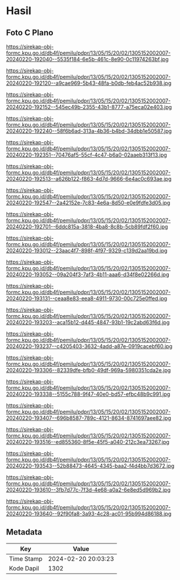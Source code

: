 # Hasil

## Foto C Plano

https://sirekap-obj-formc.kpu.go.id/db4f/pemilu/pdpr/13/05/15/20/02/1305152002007-20240220-192040--5535f184-6e5b-461c-8e90-0c11974263bf.jpg

https://sirekap-obj-formc.kpu.go.id/db4f/pemilu/pdpr/13/05/15/20/02/1305152002007-20240220-192120--a9cae969-5b43-48fa-b0db-feb4ac52b938.jpg

https://sirekap-obj-formc.kpu.go.id/db4f/pemilu/pdpr/13/05/15/20/02/1305152002007-20240220-192152--545ec49b-2355-43b1-8777-a75eca02e403.jpg

https://sirekap-obj-formc.kpu.go.id/db4f/pemilu/pdpr/13/05/15/20/02/1305152002007-20240220-192240--58f6b6ad-313a-4b36-b4bd-34dbb1e50587.jpg

https://sirekap-obj-formc.kpu.go.id/db4f/pemilu/pdpr/13/05/15/20/02/1305152002007-20240220-192351--70476af5-55cf-4c47-b6a0-02aaeb313f13.jpg

https://sirekap-obj-formc.kpu.go.id/db4f/pemilu/pdpr/13/05/15/20/02/1305152002007-20240220-192513--a626b122-f863-4d7d-9666-6e4ac0c693ae.jpg

https://sirekap-obj-formc.kpu.go.id/db4f/pemilu/pdpr/13/05/15/20/02/1305152002007-20240220-192547--2a42152e-7c83-4e6a-8d50-e0e9fdfe3d05.jpg

https://sirekap-obj-formc.kpu.go.id/db4f/pemilu/pdpr/13/05/15/20/02/1305152002007-20240220-192701--6ddc815a-3818-4ba8-8c8b-5cb89fdf2f60.jpg

https://sirekap-obj-formc.kpu.go.id/db4f/pemilu/pdpr/13/05/15/20/02/1305152002007-20240220-193012--23aac4f7-898f-4f97-9329-c139d2aa19bd.jpg

https://sirekap-obj-formc.kpu.go.id/db4f/pemilu/pdpr/13/05/15/20/02/1305152002007-20240220-193052--09a204f3-7af3-4b11-aaa6-d34f8e02266d.jpg

https://sirekap-obj-formc.kpu.go.id/db4f/pemilu/pdpr/13/05/15/20/02/1305152002007-20240220-193131--ceaa8e83-eea8-4911-9730-00c725e0ffed.jpg

https://sirekap-obj-formc.kpu.go.id/db4f/pemilu/pdpr/13/05/15/20/02/1305152002007-20240220-193203--aca15b12-d445-4847-93b1-19c2abd63f6d.jpg

https://sirekap-obj-formc.kpu.go.id/db4f/pemilu/pdpr/13/05/15/20/02/1305152002007-20240220-193237--c4205403-3632-4add-a87e-0919cacebf60.jpg

https://sirekap-obj-formc.kpu.go.id/db4f/pemilu/pdpr/13/05/15/20/02/1305152002007-20240220-193306--82339dfe-bfb0-49df-969a-5980351cda2e.jpg

https://sirekap-obj-formc.kpu.go.id/db4f/pemilu/pdpr/13/05/15/20/02/1305152002007-20240220-193338--5155c788-9f47-40e0-bd57-efbc48b9c991.jpg

https://sirekap-obj-formc.kpu.go.id/db4f/pemilu/pdpr/13/05/15/20/02/1305152002007-20240220-193407--696b8587-789c-4121-8634-8741697aee82.jpg

https://sirekap-obj-formc.kpu.go.id/db4f/pemilu/pdpr/13/05/15/20/02/1305152002007-20240220-193516--ed855360-8f5e-45f5-a040-212c3ea73267.jpg

https://sirekap-obj-formc.kpu.go.id/db4f/pemilu/pdpr/13/05/15/20/02/1305152002007-20240220-193543--52b88473-4645-4345-baa2-f4d4bb7d3672.jpg

https://sirekap-obj-formc.kpu.go.id/db4f/pemilu/pdpr/13/05/15/20/02/1305152002007-20240220-193610--3fb7d77c-7f3d-4e68-a0a2-6e8ed5d969b2.jpg

https://sirekap-obj-formc.kpu.go.id/db4f/pemilu/pdpr/13/05/15/20/02/1305152002007-20240220-193640--92f90fa8-3a93-4c28-ac01-95b994d86188.jpg


## Metadata

| Key        | Value               |
| ---------- | ------------------- |
| Time Stamp | 2024-02-20 20:03:23 |
| Kode Dapil | 1302                |



